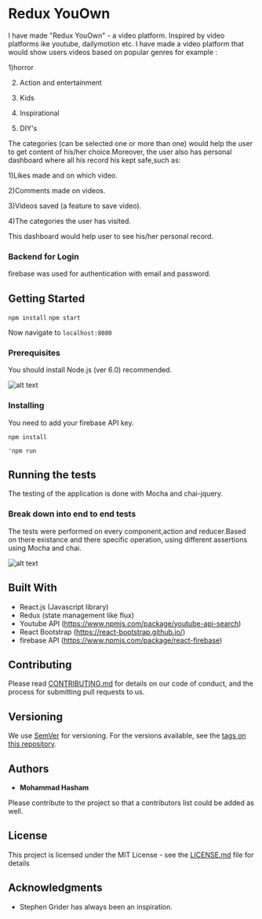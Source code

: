 # Redux YouOwn

I have made "Redux YouOwn" - a video platform. Inspired by video platforms ike youtube, dailymotion etc. I have made a video platform that would show users videos based on popular genres for example : 

1)horror


2) Action and entertainment


3) Kids


4) Inspirational


5) DIY's

The categories (can be selected one or more than one) would help the user to get content of his/her choice.Moreover, the user also has 
personal dashboard where all his record his kept safe,such as:

1)Likes made and on which video.

2)Comments made on videos.

3)Videos saved (a feature to save video).

4)The categories the user has visited.


This dashboard would help user to see his/her personal record.


### Backend for Login

firebase was used for authentication with email and password.

## Getting Started

`npm install`
`npm start `

Now navigate to `localhost:8080`

### Prerequisites

You should install Node.js (ver 6.0) recommended.

![alt text](http://i.imgur.com/15iz1HR.png)


### Installing

You need to add your firebase API key.

`npm install`


`'npm run`


## Running the tests

The testing of the application is done with Mocha and chai-jquery.

### Break down into end to end tests

The tests were performed on every component,action and reducer.Based on there existance and there specific operation, using different 
assertions using Mocha and chai.

![alt text](http://i.imgur.com/BYlzQRM.png[/img])


## Built With

* React.js (Javascript library)
* Redux (state management like flux)
* Youtube API (https://www.npmjs.com/package/youtube-api-search)
* React Bootstrap (https://react-bootstrap.github.io/)
* firebase API (https://www.npmjs.com/package/react-firebase)

## Contributing

Please read [CONTRIBUTING.md](https://gist.github.com/PurpleBooth/b24679402957c63ec426) for details on our code of conduct, and the process for submitting pull requests to us.

## Versioning

We use [SemVer](http://semver.org/) for versioning. For the versions available, see the [tags on this repository](https://github.com/your/project/tags). 

## Authors

* **Mohammad Hasham**

Please contribute to the project so that a contributors list could be added as well.

## License

This project is licensed under the MIT License - see the [LICENSE.md](LICENSE.md) file for details

## Acknowledgments

* Stephen Grider has always been an inspiration.
